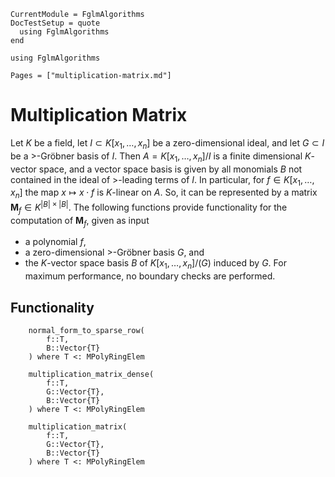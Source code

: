 ```@meta
CurrentModule = FglmAlgorithms
DocTestSetup = quote
  using FglmAlgorithms
end
```

```@setup fglm
using FglmAlgorithms
```

```@contents
Pages = ["multiplication-matrix.md"]
```

# Multiplication Matrix
Let $K$ be a field, let $I \subset K [x_1, \dots, x_n]$ be a zero-dimensional ideal, and let $G \subset I$ be a $>$-Gröbner basis of $I$.
Then $A = K [x_1, \dots, x_n] / I$ is a finite dimensional $K$-vector space, and a vector space basis is given by all monomials $B$ not contained in the ideal of $>$-leading terms of $I$.
In particular, for $f \in K [x_1, \dots, x_n]$ the map $x \mapsto x \cdot f$ is $K$-linear on $A$.
So, it can be represented by a matrix $\mathbf{M}_f \in K^{|B| \times |B|}$.
The following functions provide functionality for the computation of $\mathbf{M}_f$, given as input
- a polynomial $f$,
- a zero-dimensional $>$-Gröbner basis $G$, and
- the $K$-vector space basis $B$ of $K [x_1, \dots, x_n] / (G)$ induced by $G$.
For maximum performance, no boundary checks are performed.

## Functionality
```@docs
    normal_form_to_sparse_row(
        f::T,
        B::Vector{T}
    ) where T <: MPolyRingElem

    multiplication_matrix_dense(
        f::T,
        G::Vector{T},
        B::Vector{T}
    ) where T <: MPolyRingElem

    multiplication_matrix(
        f::T,
        G::Vector{T},
        B::Vector{T}
    ) where T <: MPolyRingElem
```
